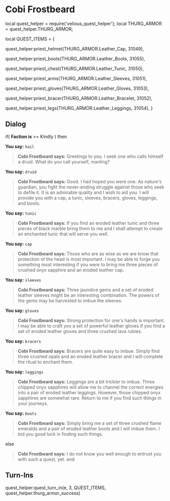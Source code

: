 # Cobi Frostbeard


local quest_helper = require('velious_quest_helper');
local THURG_ARMOR = quest_helper.THURG_ARMOR;

local QUEST_ITEMS = {

quest_helper:priest_helmet(THURG_ARMOR.Leather_Cap, 31049),

quest_helper:priest_boots(THURG_ARMOR.Leather_Boots, 31055),

quest_helper:priest_chest(THURG_ARMOR.Leather_Tunic, 31050),

quest_helper:priest_arms(THURG_ARMOR.Leather_Sleeves, 31051),

quest_helper:priest_gloves(THURG_ARMOR.Leather_Gloves, 31053),

quest_helper:priest_bracer(THURG_ARMOR.Leather_Bracelet, 31052),

quest_helper:priest_legs(THURG_ARMOR.Leather_Leggings, 31054),
}



## Dialog

if( **Faction is** >= Kindly ) then 


**You say:** `hail`




>**Cobi Frostbeard says:** Greetings to you. I seek one who calls himself a druid. What do you call yourself, manling?


**You say:** `druid`





>**Cobi Frostbeard says:** Good. I had hoped you were one. As nature's guardian, you fight the never-ending struggle against those who seek to defile it. It is an admirable quality and I wish to aid you. I will provide you with a cap, a tunic, sleeves, bracers, gloves, leggings, and boots.


**You say:** `tunic`





>**Cobi Frostbeard says:** If you find an eroded leather tunic and three pieces of black marble bring them to me and I shall attempt to create an enchanted tunic that will serve you well.


**You say:** `cap`





>**Cobi Frostbeard says:** Those who are as wise as we are know that protection of the head is most important. I may be able to forge you something most interesting if you were to bring me three pieces of crushed onyx sapphire and an eroded leather cap.


**You say:** `sleeves`





>**Cobi Frostbeard says:** Three jaundice gems and a set of eroded leather sleeves might be an interesting combination. The powers of the gems may be harvested to imbue the sleeves.


**You say:** `gloves`





>**Cobi Frostbeard says:** Strong protection for one's hands is important. I may be able to craft you a set of powerful leather gloves if you find a set of eroded leather gloves and three crushed lava rubies.


**You say:** `bracers`





>**Cobi Frostbeard says:** Bracers are quite easy to imbue. Simply find three crushed opals and an eroded leather bracer and I will complete the ritual to enchant them.


**You say:** `leggings`





>**Cobi Frostbeard says:** Leggings are a bit trickier to imbue. Three chipped onyx sapphires will allow me to channel the correct energies into a pair of eroded leather leggings. However, those chipped onyx sapphires are somewhat rare. Return to me if you find such things in your journeys.


**You say:** `boots`





>**Cobi Frostbeard says:** Simply bring me a set of three crushed flame emeralds and a pair of eroded leather boots and I will imbue them. I bid you good luck in finding such things.


else


>**Cobi Frostbeard says:** I do not know you well enough to entrust you with such a quest, yet.
end



## Turn-Ins

quest_helper:quest_turn_in(e, 3, QUEST_ITEMS, quest_helper.thurg_armor_success)